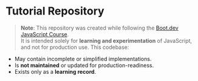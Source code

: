 # Tutorial Repository

> **Note**: This repository was created while following the [Boot.dev JavaScript Course](https://www.boot.dev/courses/learn-javascript).  
> It is intended solely for **learning and experimentation** of JavaScript, and not for production use.
> This codebase:
- May contain incomplete or simplified implementations.  
- Is **not maintained** or updated for production-readiness.  
- Exists only as a **learning record**.

